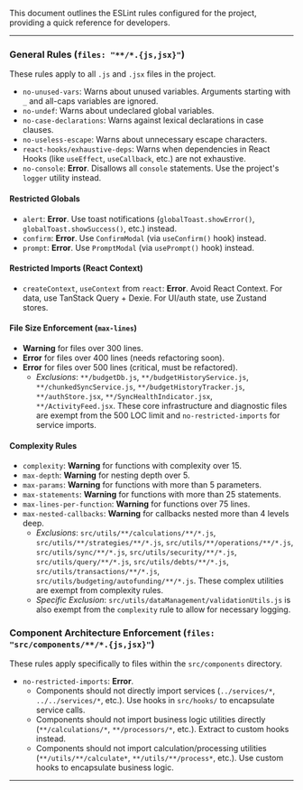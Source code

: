 This document outlines the ESLint rules configured for the project, providing a quick reference for developers.

---

### General Rules (`files: "**/*.{js,jsx}"`)

These rules apply to all `.js` and `.jsx` files in the project.

*   `no-unused-vars`: Warns about unused variables. Arguments starting with `_` and all-caps variables are ignored.
*   `no-undef`: Warns about undeclared global variables.
*   `no-case-declarations`: Warns against lexical declarations in case clauses.
*   `no-useless-escape`: Warns about unnecessary escape characters.
*   `react-hooks/exhaustive-deps`: Warns when dependencies in React Hooks (like `useEffect`, `useCallback`, etc.) are not exhaustive.
*   `no-console`: **Error**. Disallows all `console` statements. Use the project's `logger` utility instead.

#### Restricted Globals

*   `alert`: **Error**. Use toast notifications (`globalToast.showError()`, `globalToast.showSuccess()`, etc.) instead.
*   `confirm`: **Error**. Use `ConfirmModal` (via `useConfirm()` hook) instead.
*   `prompt`: **Error**. Use `PromptModal` (via `usePrompt()` hook) instead.

#### Restricted Imports (React Context)

*   `createContext`, `useContext` from `react`: **Error**. Avoid React Context. For data, use TanStack Query + Dexie. For UI/auth state, use Zustand stores.

#### File Size Enforcement (`max-lines`)

*   **Warning** for files over 300 lines.
*   **Error** for files over 400 lines (needs refactoring soon).
*   **Error** for files over 500 lines (critical, must be refactored).
    *   *Exclusions*: `**/budgetDb.js`, `**/budgetHistoryService.js`, `**/chunkedSyncService.js`, `**/budgetHistoryTracker.js`, `**/authStore.jsx`, `**/SyncHealthIndicator.jsx`, `**/ActivityFeed.jsx`. These core infrastructure and diagnostic files are exempt from the 500 LOC limit and `no-restricted-imports` for service imports.

#### Complexity Rules

*   `complexity`: **Warning** for functions with complexity over 15.
*   `max-depth`: **Warning** for nesting depth over 5.
*   `max-params`: **Warning** for functions with more than 5 parameters.
*   `max-statements`: **Warning** for functions with more than 25 statements.
*   `max-lines-per-function`: **Warning** for functions over 75 lines.
*   `max-nested-callbacks`: **Warning** for callbacks nested more than 4 levels deep.
    *   *Exclusions*: `src/utils/**/calculations/**/*.js`, `src/utils/**/strategies/**/*.js`, `src/utils/**/operations/**/*.js`, `src/utils/sync/**/*.js`, `src/utils/security/**/*.js`, `src/utils/query/**/*.js`, `src/utils/debts/**/*.js`, `src/utils/transactions/**/*.js`, `src/utils/budgeting/autofunding/**/*.js`. These complex utilities are exempt from complexity rules.
    *   *Specific Exclusion*: `src/utils/dataManagement/validationUtils.js` is also exempt from the `complexity` rule to allow for necessary logging.

### Component Architecture Enforcement (`files: "src/components/**/*.{js,jsx}"`)

These rules apply specifically to files within the `src/components` directory.

*   `no-restricted-imports`: **Error**.
    *   Components should not directly import services (`../services/*`, `../../services/*`, etc.). Use hooks in `src/hooks/` to encapsulate service calls.
    *   Components should not import business logic utilities directly (`**/calculations/*`, `**/processors/*`, etc.). Extract to custom hooks instead.
    *   Components should not import calculation/processing utilities (`**/utils/**/calculate*`, `**/utils/**/process*`, etc.). Use custom hooks to encapsulate business logic.

---